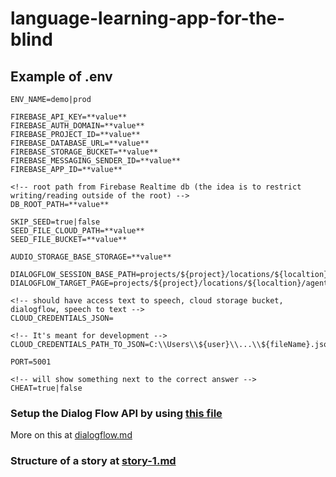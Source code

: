 # language-learning-app-for-the-blind

## Example of .env

````.env 
ENV_NAME=demo|prod

FIREBASE_API_KEY=**value**
FIREBASE_AUTH_DOMAIN=**value**
FIREBASE_PROJECT_ID=**value**
FIREBASE_DATABASE_URL=**value**
FIREBASE_STORAGE_BUCKET=**value**
FIREBASE_MESSAGING_SENDER_ID=**value**
FIREBASE_APP_ID=**value**

<!-- root path from Firebase Realtime db (the idea is to restrict writing/reading outside of the root) -->
DB_ROOT_PATH=**value**

SKIP_SEED=true|false
SEED_FILE_CLOUD_PATH=**value**
SEED_FILE_BUCKET=**value**

AUDIO_STORAGE_BASE_STORAGE=**value**

DIALOGFLOW_SESSION_BASE_PATH=projects/${project}/locations/${localtion}/agents/${agentId}/environments/${environmentId}
DIALOGFLOW_TARGET_PAGE=projects/${project}/locations/${localtion}/agents/${agentId}/flows/${flowId}/pages/${pageName}

<!-- should have access text to speech, cloud storage bucket, dialogflow, speech to text -->
CLOUD_CREDENTIALS_JSON=

<!-- It's meant for development -->
CLOUD_CREDENTIALS_PATH_TO_JSON=C:\\Users\\${user}\\...\\${fileName}.json

PORT=5001

<!-- will show something next to the correct answer -->
CHEAT=true|false
````

### Setup the Dialog Flow API by using [this file](./notes/dialog-flow/exported_flow_read-languages.json)

More on this at [dialogflow.md](./notes/dialog-flow/dialogflow.md)

### Structure of a story at [story-1.md](./notes/story-1.md)
